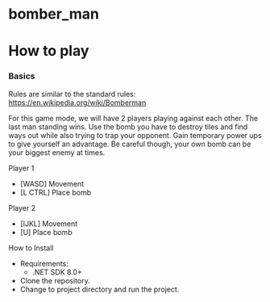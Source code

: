 # bomber_man

# How to play

### Basics

Rules are similar to the standard rules: https://en.wikipedia.org/wiki/Bomberman

For this game mode, we will have 2 players playing against each other. The last man standing wins. Use the bomb you have to destroy tiles and find ways out while also trying to trap your opponent. Gain temporary power ups to give yourself an advantage. Be careful though, your own bomb can be your biggest enemy at times.

Player 1
- [WASD] Movement
- [L CTRL] Place bomb

Player 2

- [IJKL] Movement
- [U] Place bomb

How to Install

- Requirements:
  - .NET SDK 8.0+
- Clone the repository.
- Change to project directory and run the project.
